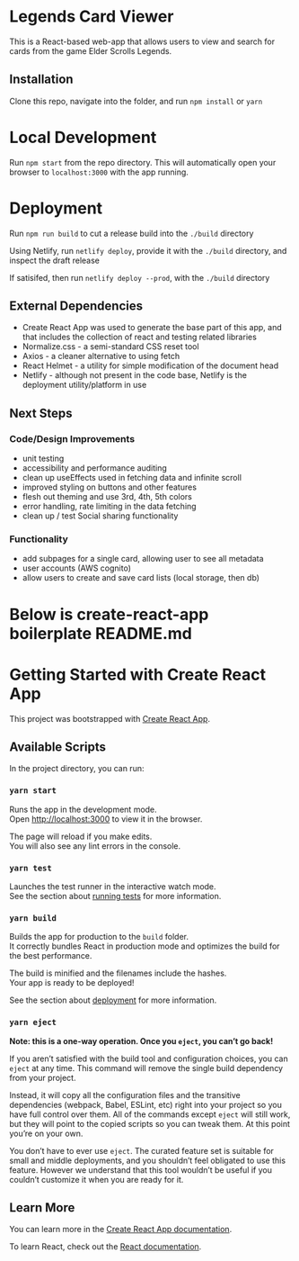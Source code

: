 # Legends Card Viewer

This is a React-based web-app that allows users to view and search for cards from the game Elder Scrolls Legends.

## Installation

Clone this repo, navigate into the folder, and run `npm install` or `yarn`

# Local Development

Run `npm start` from the repo directory. This will automatically open your browser to `localhost:3000` with the app running.

# Deployment

Run `npm run build` to cut a release build into the `./build` directory

Using Netlify, run `netlify deploy`, provide it with the `./build` directory, and inspect the draft release

If satisifed, then run `netlify deploy --prod`, with the `./build` directory

## External Dependencies
 - Create React App was used to generate the base part of this app, and that includes the collection of react and testing related libraries
 - Normalize.css - a semi-standard CSS reset tool
 - Axios - a cleaner alternative to using fetch
 - React Helmet - a utility for simple modification of the document head
 - Netlify - although not present in the code base, Netlify is the deployment utility/platform in use


## Next Steps

### Code/Design Improvements
- unit testing
- accessibility and performance auditing
- clean up useEffects used in fetching data and infinite scroll
- improved styling on buttons and other features
- flesh out theming and use 3rd, 4th, 5th colors
- error handling, rate limiting in the data fetching
- clean up / test Social sharing functionality

### Functionality

- add subpages for a single card, allowing user to see all metadata
- user accounts (AWS cognito)
- allow users to create and save card lists (local storage, then db)

# Below is create-react-app boilerplate README.md

# Getting Started with Create React App

This project was bootstrapped with [Create React App](https://github.com/facebook/create-react-app).

## Available Scripts

In the project directory, you can run:

### `yarn start`

Runs the app in the development mode.\
Open [http://localhost:3000](http://localhost:3000) to view it in the browser.

The page will reload if you make edits.\
You will also see any lint errors in the console.

### `yarn test`

Launches the test runner in the interactive watch mode.\
See the section about [running tests](https://facebook.github.io/create-react-app/docs/running-tests) for more information.

### `yarn build`

Builds the app for production to the `build` folder.\
It correctly bundles React in production mode and optimizes the build for the best performance.

The build is minified and the filenames include the hashes.\
Your app is ready to be deployed!

See the section about [deployment](https://facebook.github.io/create-react-app/docs/deployment) for more information.

### `yarn eject`

**Note: this is a one-way operation. Once you `eject`, you can’t go back!**

If you aren’t satisfied with the build tool and configuration choices, you can `eject` at any time. This command will remove the single build dependency from your project.

Instead, it will copy all the configuration files and the transitive dependencies (webpack, Babel, ESLint, etc) right into your project so you have full control over them. All of the commands except `eject` will still work, but they will point to the copied scripts so you can tweak them. At this point you’re on your own.

You don’t have to ever use `eject`. The curated feature set is suitable for small and middle deployments, and you shouldn’t feel obligated to use this feature. However we understand that this tool wouldn’t be useful if you couldn’t customize it when you are ready for it.

## Learn More

You can learn more in the [Create React App documentation](https://facebook.github.io/create-react-app/docs/getting-started).

To learn React, check out the [React documentation](https://reactjs.org/).
